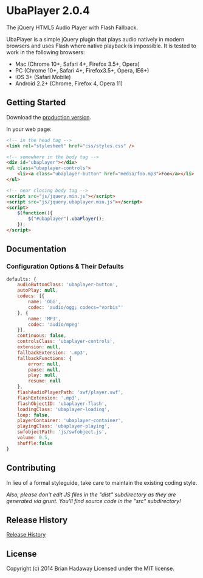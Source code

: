 # UbaPlayer 2.0.4

The jQuery HTML5 Audio Player with Flash Fallback.

UbaPlayer is a simple jQuery plugin that plays audio natively in modern browsers and uses Flash where native playback is impossible. It is tested to work in the following browsers:
 * Mac (Chrome 10+, Safari 4+, Firefox 3.5+, Opera)
 * PC (Chrome 10+, Safari 4+, Firefox3.5+, Opera, IE6+)
 * iOS 3+ (Safari Mobile)
 * Android 2.2+ (Chrome, Firefox 4, Opera 11)

## Getting Started
Download the [production version][zip].

[zip]: https://github.com/brianhadaway/UbaPlayer/zipball/master

In your web page:

```html
<!-- in the head tag -->
<link rel="stylesheet" href="css/styles.css" />

<!-- somewhere in the body tag -->
<div id="ubaplayer"></div>
<ul class="ubaplayer-controls">
    <li><a class="ubaplayer-button" href="media/foo.mp3">Foo</a></li>
</ul>

<!-- near closing body tag -->
<script src="js/jquery.min.js"></script>
<script src="js/jquery.ubaplayer.min.js"></script>
<script>
    $(function(){
        $("#ubaplayer").ubaPlayer();
    });
</script>
```

## Documentation

### Configuration Options & Their Defaults

```javascript
defaults: {
    audioButtonClass: 'ubaplayer-button',
    autoPlay: null,
    codecs: [{
        name: 'OGG',
        codec: 'audio/ogg; codecs="vorbis"'
    }, {
        name: 'MP3',
        codec: 'audio/mpeg'
    }],
    continuous: false,
    controlsClass: 'ubaplayer-controls',
    extension: null,
    fallbackExtension: '.mp3',
    fallbackFunctions: {
        error: null,
        pause: null,
        play: null,
        resume: null
    },
    flashAudioPlayerPath: 'swf/player.swf',
    flashExtension: '.mp3',
    flashObjectID: 'ubaplayer-flash',
    loadingClass: 'ubaplayer-loading',
    loop: false,
    playerContainer: 'ubaplayer-container',
    playingClass: 'ubaplayer-playing',
    swfobjectPath: 'js/swfobject.js',
    volume: 0.5,
    shuffle:false
}
```

## Contributing
In lieu of a formal styleguide, take care to maintain the existing coding style.

_Also, please don't edit JS files in the "dist" subdirectory as they are generated via grunt. You'll find source code in the "src" subdirectory!_

## Release History
[Release History](https://github.com/brianhadaway/UbaPlayer/releases)

## License
Copyright (c) 2014 Brian Hadaway
Licensed under the MIT license.
